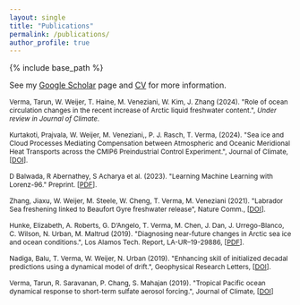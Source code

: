 ```yaml
---
layout: single
title: "Publications"
permalink: /publications/
author_profile: true
---
```


{% include base_path %}

See my [Google Scholar](https://scholar.google.com/citations?user=axe4WfMAAAAJ&hl=en&oi=ao) page and [CV](https://shiprock-1583.github.io/files/CV.pdf) for more information.

<span style="font-size:0.85em;"> Verma, Tarun, W. Weijer, T. Haine, M. Veneziani, W. Kim, J. Zhang (2024). "Role of ocean circulation changes in the recent increase of Arctic liquid freshwater content.", *Under review in Journal of Climate*. </span> 

<span style="font-size:0.85em;"> Kurtakoti, Prajvala, W. Weijer, M. Veneziani,, P. J. Rasch, T. Verma, (2024). "Sea ice and Cloud Processes Mediating Compensation between Atmospheric and Oceanic Meridional Heat Transports across the CMIP6 Preindustrial Control Experiment.", Journal of Climate, [[DOI](https://doi.org/10.1175/JCLI-D-23-0103.1)]. </span> 

<span style="font-size:0.85em;"> D Balwada, R Abernathey, S Acharya et al. (2023). "Learning Machine Learning with Lorenz-96." Preprint. [[PDF](https://d197for5662m48.cloudfront.net/documents/publicationstatus/182343/preprint_pdf/043b7b88437a3e6904fd291d3a6e5f40.pdf)]. </span> 

<span style="font-size:0.85em;"> Zhang, Jiaxu, W. Weijer, M. Steele, W. Cheng, T. Verma, M. Veneziani (2021). "Labrador Sea freshening linked to Beaufort Gyre freshwater release", Nature Comm., [[DOI](https://doi.org/10.1038/s41467-021-21470-3)]. </span> 

<span style="font-size:0.85em;"> Hunke, Elizabeth, A. Roberts, G. D’Angelo, T. Verma, M. Chen, J. Dan, J. Urrego-Blanco, C. Wilson, N. Urban, M. Maltrud (2019). "Diagnosing near-future changes in Arctic sea ice and ocean conditions.", Los Alamos Tech. Report, LA-UR–19-29886, [[PDF](https://www.osti.gov/servlets/purl/1569602)]. </span> 

<span style="font-size:0.85em;"> Nadiga, Balu, T. Verma, W. Weijer, N. Urban (2019). "Enhancing skill of initialized decadal predictions using a dynamical model of drift.", Geophysical Research Letters, [[DOI](https://doi.org/10.1029/2019GL084223)]. </span> 

<span style="font-size:0.85em;"> Verma, Tarun, R. Saravanan, P. Chang, S. Mahajan (2019). "Tropical Pacific ocean dynamical response to short-term sulfate aerosol forcing.", Journal of Climate, [[DOI](https://doi.org/10.1175/JCLI-D-19-0050.1)] </span>
